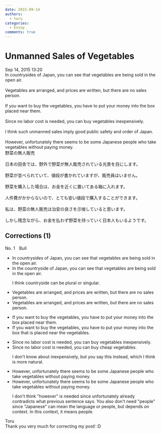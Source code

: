 ```yaml
---
date: 2015-09-14
authors:
  - toru
categories:
  - Essay
comments: true
---
```


# Unmanned Sales of Vegetables
<div class="date">Sep 14, 2015 13:20</div>
<div id="post"><div id="body_show_ori">
In countrysides of Japan, you can see that vegetables are being sold in the open air.<br/><br/>Vegetables are arranged, and prices are written, but there are no sales person.<br/><br/>If you want to buy the vegetables, you have to put your money into the box placed near them.<br/><br/>Since no labor cost is needed, you can buy vegetables inexpensively.<br/><br/>I think such unmanned sales imply good public safety and order of Japan.<br/><br/>However, unfortunately there seems to be some Japanese people who take vegetables without paying money.
</div></div>

<!-- more -->

<div id="post_ja"><div id="body_show_mo">
野菜の無人販売<br/><br/>日本の田舎では、野外で野菜が無人販売されている光景を目にします。<br/><br/>野菜が並べられていて、値段が書かれていますが、販売員はいません。<br/><br/>野菜を購入した場合は、お金を近くに置いてある箱に入れます。<br/><br/>人件費がかからないので、とても安い値段で購入することができます。<br/><br/>私は、野菜の無人販売は治安の良さを示唆していると思います。<br/><br/>しかし残念ながら、お金を払わず野菜を持っていく日本人もいるようです。
</div></div>

## Corrections (1)
<div id="block"><div class="first_name"> No. 1　<span class="just_name">Bull</span></div><div id="block2">
<ul class="correction_field">
<li class="incorrect">In countrysides of Japan, you can see that vegetables are being sold in the open air.</li>
<li class="corrected correct">
In the countryside of Japan, you can see that vegetables are being sold in the open air.
<p class="correction_comment">I think countryside can be plural or singular.</p>
</li>
</ul>
<ul class="correction_field">
<li class="incorrect">Vegetables are arranged, and prices are written, but there are no sales person.</li>
<li class="corrected correct">
Vegetables are arranged, and prices are written, but there are no sales person.
</li>
</ul>
<ul class="correction_field">
<li class="incorrect">If you want to buy the vegetables, you have to put your money into the box placed near them.</li>
<li class="corrected correct">
If you want to buy the vegetables, you have to put your money into the box <span class="f_blue">that is</span> placed near <span class="f_blue">the vegetables.</span>
</li>
</ul>
<ul class="correction_field">
<li class="incorrect">Since no labor cost is needed, you can buy vegetables inexpensively.</li>
<li class="corrected correct">
Since no labor cost is needed, you can buy<span class="f_blue"> cheap</span> vegetables.
<p class="correction_comment">I don't know about inexpensively, but you say this instead, which I think is more natural.</p>
</li>
</ul>
<ul class="correction_field">
<li class="incorrect">However, unfortunately there seems to be some Japanese people who take vegetables without paying money.</li>
<li class="corrected correct">
<span class="sline"><span class="f_gray">However,</span></span> unfortunately there seems to be some Japanese <span class="sline"><span class="f_gray">people</span></span> who take vegetables without paying money.
<p class="correction_comment">I don't think "however" is needed since unfortunately already contradicts what previous sentence says. You also don't need "people" since "Japanese" can mean the language or people, but depends on context. In this context, it means people.</p>
</li>
</ul>
</div><div class="name"><span class="just_name">Toru</span><br>
Thank you very much for correcting my post! :D
</div>
</div>
